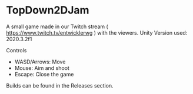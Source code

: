 # TopDown2DJam
A small game made in our Twitch stream ( https://www.twitch.tv/entwicklerwg ) with the viewers.
Unity Version used: 2020.3.2f1

Controls
* WASD/Arrows: Move
* Mouse: Aim and shoot
* Escape: Close the game

Builds can be found in the Releases section.
